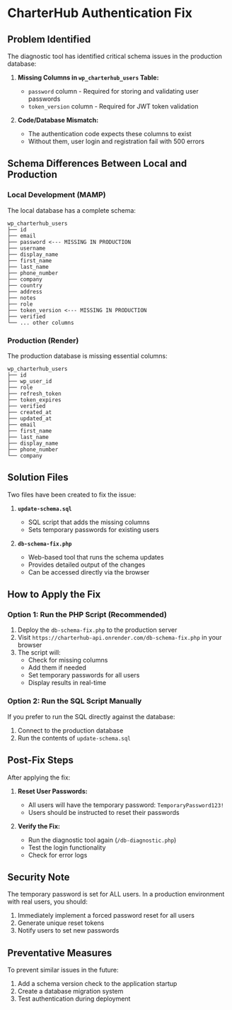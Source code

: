 # CharterHub Authentication Fix

## Problem Identified

The diagnostic tool has identified critical schema issues in the production database:

1. **Missing Columns in `wp_charterhub_users` Table:**
   - `password` column - Required for storing and validating user passwords
   - `token_version` column - Required for JWT token validation

2. **Code/Database Mismatch:**
   - The authentication code expects these columns to exist
   - Without them, user login and registration fail with 500 errors

## Schema Differences Between Local and Production

### Local Development (MAMP)
The local database has a complete schema:
```
wp_charterhub_users
├── id
├── email
├── password <--- MISSING IN PRODUCTION
├── username
├── display_name
├── first_name
├── last_name
├── phone_number
├── company
├── country
├── address
├── notes
├── role
├── token_version <--- MISSING IN PRODUCTION
├── verified
└── ... other columns
```

### Production (Render)
The production database is missing essential columns:
```
wp_charterhub_users
├── id
├── wp_user_id
├── role
├── refresh_token
├── token_expires
├── verified
├── created_at
├── updated_at
├── email
├── first_name
├── last_name
├── display_name
├── phone_number
└── company
```

## Solution Files

Two files have been created to fix the issue:

1. **`update-schema.sql`**
   - SQL script that adds the missing columns
   - Sets temporary passwords for existing users

2. **`db-schema-fix.php`**
   - Web-based tool that runs the schema updates
   - Provides detailed output of the changes
   - Can be accessed directly via the browser

## How to Apply the Fix

### Option 1: Run the PHP Script (Recommended)

1. Deploy the `db-schema-fix.php` to the production server
2. Visit `https://charterhub-api.onrender.com/db-schema-fix.php` in your browser
3. The script will:
   - Check for missing columns
   - Add them if needed
   - Set temporary passwords for all users
   - Display results in real-time

### Option 2: Run the SQL Script Manually

If you prefer to run the SQL directly against the database:

1. Connect to the production database
2. Run the contents of `update-schema.sql`

## Post-Fix Steps

After applying the fix:

1. **Reset User Passwords:**
   - All users will have the temporary password: `TemporaryPassword123!`
   - Users should be instructed to reset their passwords

2. **Verify the Fix:**
   - Run the diagnostic tool again (`/db-diagnostic.php`)
   - Test the login functionality
   - Check for error logs

## Security Note

The temporary password is set for ALL users. In a production environment with real users, you should:

1. Immediately implement a forced password reset for all users
2. Generate unique reset tokens
3. Notify users to set new passwords

## Preventative Measures

To prevent similar issues in the future:

1. Add a schema version check to the application startup
2. Create a database migration system
3. Test authentication during deployment 